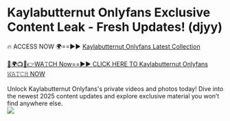 # Kaylabutternut Onlyfans Exclusive Content Leak - Fresh Updates! (djyy)

🔥 ACCESS NOW 🌍==►► <a href="https://tinyurl.com/kvy9nzfs" rel="nofollow">Kaylabutternut Onlyfans Latest Collection</a>
<br><br>
[🔴🌍📺📱👉WA𝚃CH Now==►► CLICK HERE TO Kaylabutternut Onlyfans 𝚆𝙰𝚃𝙲𝙷 NOW](https://tinyurl.com/kvy9nzfs)
<br><br>
Unlock Kaylabutternut Onlyfans's private videos and photos today! Dive into the newest 2025 content updates and explore exclusive material you won’t find anywhere else.
<br>
<a href="https://tinyurl.com/kvy9nzfs" rel="nofollow" data-target="animated-image.originalLink"><img src="https://camo.githubusercontent.com/8a4f000d20f83aca3bf7ec5f350d767afa0574a8a352519fd8cfa583a6f93a33/68747470733a2f2f692e696d6775722e636f6d2f644a486b345a712e676966" data-canonical-src="https://i.imgur.com/dJHk4Zq.gif" style="max-width: 100%; display: inline-block;" data-target="animated-image.originalImage"></a>
<br>
